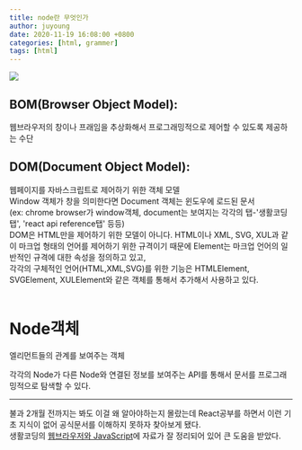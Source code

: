 ```yaml
---
title: node란 무엇인가
author: juyoung
date: 2020-11-19 16:08:00 +0800
categories: [html, grammer]
tags: [html]
---
```


![](https://s3.ap-northeast-2.amazonaws.com/opentutorials-user-file/module/904/2234.png)
  
  ## BOM(Browser Object Model): 
  웹브라우저의 창이나 프래임을 추상화해서 프로그래밍적으로 제어할 수 있도록 제공하는 수단
<br />  

  ## DOM(Document Object Model): 
웹페이지를 자바스크립트로 제어하기 위한 객체 모델
<br />
Window 객체가 창을 의미한다면 Document 객체는 윈도우에 로드된 문서<br />
(ex: chrome browser가 window객체, document는 보여지는 각각의 탭-'생활코딩탭', 'react api reference탭' 등등)
<br />
DOM은 HTML만을 제어하기 위한 모델이 아니다. HTML이나 XML, SVG, XUL과 같이 마크업 형태의 언어를 제어하기 위한 규격이기 때문에 Element는 마크업 언어의 일반적인 규격에 대한 속성을 정의하고 있고,  
 각각의 구체적인 언어(HTML,XML,SVG)를 위한 기능은 HTMLElement, SVGElement, XULElement와 같은 객체를 통해서 추가해서 사용하고 있다.<br />
<br />

# Node객체
엘리먼트들의 관계를 보여주는 객체  

각각의 Node가 다른 Node와 연결된 정보를 보여주는 API를 통해서 문서를 프로그래밍적으로 탐색할 수 있다.
<br />

- - -

불과 2개월 전까지는 봐도 이걸 왜 알아야하는지 몰랐는데 React공부를 하면서 이런 기초 지식이 없어 공식문서를 이해하지 못하자 찾아보게 됐다.
<br />
생활코딩의 [웹브라우저와 JavaScript](https://opentutorials.org/course/1375/6619)에 자료가 잘 정리되어 있어 큰 도움을 받았다.<br />
